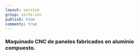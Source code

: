 ```yaml
---
layout: service
group: corte-cnc
publish: true
comments: true
---
```


### Maquinado CNC de paneles fabricados en aluminio compuesto.
